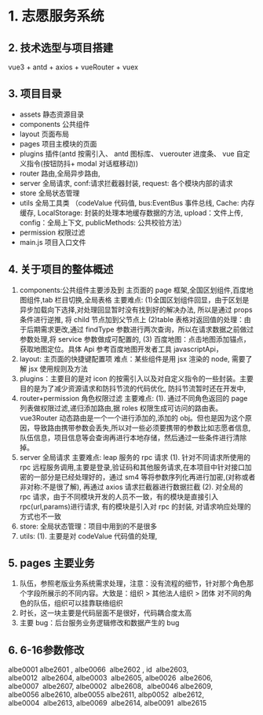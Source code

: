 # 1. 志愿服务系统

## 2. 技术选型与项目搭建

vue3 + antd + axios + vueRouter + vuex

## 3. 项目目录

- assets 静态资源目录
- components 公共组件
- layout 页面布局
- pages 项目主模块的页面
- plugins 插件(antd 按需引入、 antd 图标库、 vuerouter 进度条、 vue 自定义指令(按钮防抖+ modal 对话框移动))
- router 路由,全局异步路由,
- server 全局请求, conf:请求拦截器封装, request: 各个模块内部的请求
- store 全局状态管理
- utils 全局工具类
  （codeValue 代码值, bus:EventBus 事件总线, Cache: 内存缓存, LocalStorage: 封装的处理本地缓存数据的方法, upload：文件上传, config：全局上下文, publicMethods: 公共校验方法）
- permission 权限过滤
- main.js 项目入口文件

## 4. 关于项目的整体概述

1. components:公共组件主要涉及到 主页面的 page 框架,全国区划组件,百度地图组件,tab 栏目切换,全局表格
   主要难点:
   (1)全国区划组件回显，由于区划是异步加载向下选择,对处理回显暂时没有找到好的解决办法, 所以是通过 props 条件进行逆推, 将 child 节点加到父节点上
   (2)table 表格对返回值的处理：由于后期需求更改,通过 findType 参数进行两次查询，所以在请求数据之前做过参数处理,将 service 参数做成可配置的,
   (3) 百度地图：点击地图添加锚点，获取地图定位。具体 Api 参考百度地图开发者工具 javascriptApi，
2. layout: 主页面的快捷键配置项
   难点：某些组件是用 jsx 渲染的 node, 需要了解 jsx 使用规则及方法
3. plugins：主要目的是对 icon 的按需引入以及对自定义指令的一些封装。主要目的是为了减少资源请求和防抖节流的代码优化, 防抖节流暂时还在开发中,
4. router+permission 角色权限过滤
   主要难点:
   (1). 通过不同角色返回的 page 列表做权限过滤,递归添加路由,据 roles 权限生成可访问的路由表。vue3Router 动态路由是一个一个进行添加的,添加的 obj。但也是因为这个原因，导致路由携带参数会丢失,所以对一些必须要携带的参数比如志愿者信息,队伍信息，项目信息等会查询再进行本地存储，然后通过一些条件进行清除掉。
5. server 全局请求
   主要难点: leap 服务的 rpc 请求
   (1). 针对不同请求所使用的 rpc 远程服务调用,主要是登录,验证码和其他服务请求,在本项目中针对接口加密的一部分是已经处理好的，通过 sm4 等将参数序列化再进行加密,(对称或者非对称:不是很了解), 再通过 axios 请求拦截器进行数据拦截
   (2). 对全局的 rpc 请求，由于不同模块开发的人员不一致，有的模块是直接引入 rpc(url,params)进行请求, 有的模块是引入对 rpc 的封装, 对请求响应处理的方式也不一致
6. store: 全局状态管理：项目中用到的不是很多
7. utils:
   (1). 主要是对 codeValue 代码值的处理,

## 5. pages 主要业务

1. 队伍，参照老版业务系统需求处理，注意：没有流程的细节，针对那个角色那个字段所展示的不同内容。大致是：组织 > 其他法人组织 > 团体
   对不同的角色的队伍，组织可以挂靠联络组织
2. 时长，这一块主要是代码层面不是很好，代码耦合度太高
3. 主要 bug：后台服务业务逻辑修改和数据产生的 bug

##  6. 6-16参数修改

albe0001 albe2601 ,
albe0066  albe2602 ,
id  albe2603,
albe0012  albe2604,
albe0003  albe2605,
albe0026  albe2606,
albe0007  albe2607,
albe0002  albe2608, 
albe0046 albe2609,
albe0056 albe2610,
albe0055 albe2611,
albp0052  albe2612,
albe0004  albe2613,
albe0069  albe2614,
albe0091  albe2615